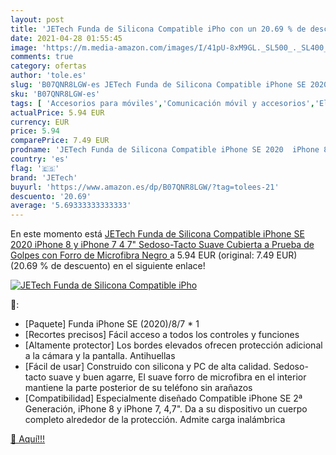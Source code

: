 ```yaml
---
layout: post
title: 'JETech Funda de Silicona Compatible iPho con un 20.69 % de descuento'
date: 2021-04-28 01:55:45
image: 'https://m.media-amazon.com/images/I/41pU-8xM9GL._SL500_._SL400_.jpg'
comments: true
category: ofertas
author: 'tole.es'
slug: 'B07QNR8LGW-es JETech Funda de Silicona Compatible iPhone SE 2020 iPhone...'
sku: 'B07QNR8LGW-es'
tags: [ 'Accesorios para móviles','Comunicación móvil y accesorios','Electrónica','Fundas y carcasas para teléfonos móviles','iphone','jetech', ]
actualPrice: 5.94 EUR
currency: EUR
price: 5.94
comparePrice: 7.49 EUR
prodname: 'JETech Funda de Silicona Compatible iPhone SE 2020  iPhone 8 y iPhone 7  4 7"  Sedoso-Tacto Suave  Cubierta a Prueba de Golpes con Forro de Microfibra  Negro '
country: 'es'
flag: '🇪🇸'
brand: 'JETech'
buyurl: 'https://www.amazon.es/dp/B07QNR8LGW/?tag=tolees-21'
descuento: '20.69'
average: '5.69333333333333'
---
```


En este momento está [JETech Funda de Silicona Compatible iPhone SE 2020  iPhone 8 y iPhone 7  4 7"  Sedoso-Tacto Suave  Cubierta a Prueba de Golpes con Forro de Microfibra  Negro ](https://www.amazon.es/dp/B07QNR8LGW/?tag=tolees-21) a 5.94 EUR (original: 7.49 EUR) (20.69 %  de descuento) en el siguiente enlace!

[![JETech Funda de Silicona Compatible iPho](https://m.media-amazon.com/images/I/41pU-8xM9GL._SL500_._SL400_.jpg)](https://www.amazon.es/dp/B07QNR8LGW/?tag=tolees-21)

🔎:

- [Paquete] Funda iPhone SE (2020)/8/7 * 1
- [Recortes precisos] Fácil acceso a todos los controles y funciones
- [Altamente protector] Los bordes elevados ofrecen protección adicional a la cámara y la pantalla. Antihuellas
- [Fácil de usar] Construido con silicona y PC de alta calidad. Sedoso-tacto suave y buen agarre, El suave forro de microfibra en el interior mantiene la parte posterior de su teléfono sin arañazos
- [Compatibilidad] Especialmente diseñado Compatible iPhone SE 2ª Generación, iPhone 8 y iPhone 7, 4,7". Da a su dispositivo un cuerpo completo alrededor de la protección. Admite carga inalámbrica

[🛒 Aquí!!!](https://www.amazon.es/dp/B07QNR8LGW/?tag=tolees-21)
